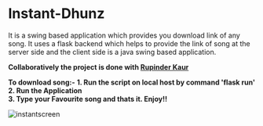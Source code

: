 # Instant-Dhunz
It is a swing based application which provides you download link of any song. It uses a flask backend which helps to provide the link of
song at the server side and the client side is a java swing based application.

<b>Collaboratively the project is done with [Rupinder Kaur](https://github.com/rupinderkaur231996)</b>

<b>To download song:-</b> 
<b>1. Run the script on local host by command 'flask run'</b><br>
<b>2. Run the Application</b><br> 
<b>3. Type your Favourite song and thats it. Enjoy!!</b><br>

![instantscreen](https://cloud.githubusercontent.com/assets/12881364/19798887/49344f88-9d11-11e6-9380-8ed4c5c8dbfc.jpg)
